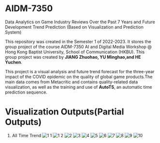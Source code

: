 # AIDM-7350

Data Analytics on Game Industry Reviews Over the Past 7 Years and Future Development Trend Prediction (Based on Visualization and Prediction System)

This repository was created in the Semester 1 of 2022-2023. It stores the group project of the course AIDM-7350 AI and Digital Media Workshop @ Hong Kong Baptist University, School of Communication (HKBU). This group project was created by <b>JIANG Zhuohao, YU Minghao,and HE Yuchen</b>.

This project is a visual analysis and future trend forecast for the three-year impact of the COVID epidemic on the quality of global game products.The main data comes from Metacritic and contains quality-related data visualization, as well as the training and use of <b>AutoTS</b>, an automatic time prediction sequence.

# Visualization Outputs(Partial Outputs)
1. All Time Trend
![1 1](https://github.com/antiwarp2000/AIDM-7350/assets/113169589/5706030d-827d-4806-9148-fca7b37c07f6)
![1 2](https://github.com/antiwarp2000/AIDM-7350/assets/113169589/e9271cbc-564e-446a-8b6e-253217263361)
![2](https://github.com/antiwarp2000/AIDM-7350/assets/113169589/0fd610a2-c429-4478-9457-7d47bbfeaf25)
![3](https://github.com/antiwarp2000/AIDM-7350/assets/113169589/3a207338-e870-4e8c-8c63-c75a665075e7)
![4](https://github.com/antiwarp2000/AIDM-7350/assets/113169589/570b4b40-2f2d-4296-bb85-d5a3636a49de)
![5](https://github.com/antiwarp2000/AIDM-7350/assets/113169589/31d23727-0aa6-4ae2-9d94-15483ad21c42)
![6](https://github.com/antiwarp2000/AIDM-7350/assets/113169589/05439b26-fc5e-4665-92de-ddd985591afc)
![7](https://github.com/antiwarp2000/AIDM-7350/assets/113169589/076128c1-a3cf-4b04-9393-df91c9d4b39b)
![8](https://github.com/antiwarp2000/AIDM-7350/assets/113169589/26ed7481-628b-4542-9f31-d6b7f43cda03)
![9](https://github.com/antiwarp2000/AIDM-7350/assets/113169589/08103a15-e0cf-4d6b-a8b4-0aa1e90f90d5)
![10](https://github.com/antiwarp2000/AIDM-7350/assets/113169589/fb6ddfae-f276-4555-a09f-d83f46d62a53)




